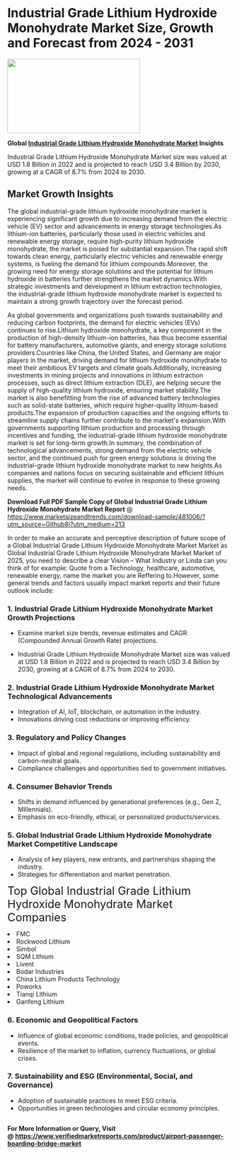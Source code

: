 <H1>Industrial Grade Lithium Hydroxide Monohydrate Market Size, Growth and Forecast from 2024 - 2031</H1><img class="aligncenter size-medium wp-image-584254" src="https://thirdeyenews.in/wp-content/uploads/2024/09/Global-Market-Research-300x168.jpeg" alt="" width="300" height="168" /><p><strong>Global&nbsp;<a href="https://www.marketsizeandtrends.com/download-sample/481006/?utm_source=Github8j?utm_medium=213">Industrial Grade Lithium Hydroxide Monohydrate Market</a> Insights</strong></p><p>Industrial Grade Lithium Hydroxide Monohydrate Market size was valued at USD 1.8 Billion in 2022 and is projected to reach USD 3.4 Billion by 2030, growing at a CAGR of 8.7% from 2024 to 2030.</p><p><h2>Market Growth Insights</h2> <p>The global industrial-grade lithium hydroxide monohydrate market is experiencing significant growth due to increasing demand from the electric vehicle (EV) sector and advancements in energy storage technologies.As lithium-ion batteries, particularly those used in electric vehicles and renewable energy storage, require high-purity lithium hydroxide monohydrate, the market is poised for substantial expansion.The rapid shift towards clean energy, particularly electric vehicles and renewable energy systems, is fueling the demand for lithium compounds.Moreover, the growing need for energy storage solutions and the potential for lithium hydroxide in batteries further strengthens the market dynamics.With strategic investments and development in lithium extraction technologies, the industrial-grade lithium hydroxide monohydrate market is expected to maintain a strong growth trajectory over the forecast period.</p> <p>As global governments and organizations push towards sustainability and reducing carbon footprints, the demand for electric vehicles (EVs) continues to rise.Lithium hydroxide monohydrate, a key component in the production of high-density lithium-ion batteries, has thus become essential for battery manufacturers, automotive giants, and energy storage solutions providers.Countries like China, the United States, and Germany are major players in the market, driving demand for lithium hydroxide monohydrate to meet their ambitious EV targets and climate goals.Additionally, increasing investments in mining projects and innovations in lithium extraction processes, such as direct lithium extraction (DLE), are helping secure the supply of high-quality lithium hydroxide, ensuring market stability.The market is also benefitting from the rise of advanced battery technologies such as solid-state batteries, which require higher-quality lithium-based products.The expansion of production capacities and the ongoing efforts to streamline supply chains further contribute to the market's expansion.With governments supporting lithium production and processing through incentives and funding, the industrial-grade lithium hydroxide monohydrate market is set for long-term growth.In summary, the combination of technological advancements, strong demand from the electric vehicle sector, and the continued push for green energy solutions is driving the industrial-grade lithium hydroxide monohydrate market to new heights.As companies and nations focus on securing sustainable and efficient lithium supplies, the market will continue to evolve in response to these growing needs.</p> <p><span class=""><strong>Download Full PDF Sample Copy of Global Industrial Grade Lithium Hydroxide Monohydrate Market Report</strong> @ <a href="https://www.marketsizeandtrends.com/download-sample/481006/?utm_source=Github8j?utm_medium=213" target="_blank">https://www.marketsizeandtrends.com/download-sample/481006/?utm_source=Github8j?utm_medium=213</a></span></p><p>In order to make an accurate and perceptive description of future scope of a Global&nbsp;Industrial Grade Lithium Hydroxide Monohydrate Market Market as Global&nbsp;Industrial Grade Lithium Hydroxide Monohydrate Market Market of 2025, you need to describe a clear Vision &ndash; What Industry or Linda can you think of for example: Quote from a Technology, healthcare, automotive, renewable energy, name the market you are Reffering to.However, some general trends and factors usually impact market reports and their future outlook include:</p><h3>1.&nbsp;<strong>Industrial Grade Lithium Hydroxide Monohydrate Market Growth Projections</strong></h3><ul><li>Examine market size trends, revenue estimates and CAGR (Compounded Annual Growth Rate) projections.</li><li><p>Industrial Grade Lithium Hydroxide Monohydrate Market size was valued at USD 1.8 Billion in 2022 and is projected to reach USD 3.4 Billion by 2030, growing at a CAGR of 8.7% from 2024 to 2030.</p></li></ul><h3>2.&nbsp;<strong>Industrial Grade Lithium Hydroxide Monohydrate Market Technological Advancements</strong></h3><ul><li>Integration of AI, IoT, blockchain, or automation in the industry.</li><li>Innovations driving cost reductions or improving efficiency.</li></ul><h3>3.&nbsp;<strong>Regulatory and Policy Changes</strong></h3><ul><li>Impact of global and regional regulations, including sustainability and carbon-neutral goals.</li><li>Compliance challenges and opportunities tied to government initiatives.</li></ul><h3>4.&nbsp;<strong>Consumer Behavior Trends</strong></h3><ul><li>Shifts in demand influenced by generational preferences (e.g., Gen Z, Millennials).</li><li>Emphasis on eco-friendly, ethical, or personalized products/services.</li></ul><h3>5.&nbsp;<strong>Global Industrial Grade Lithium Hydroxide Monohydrate Market Competitive Landscape</strong></h3><ul><li>Analysis of key players, new entrants, and partnerships shaping the industry.</li><li>Strategies for differentiation and market penetration.</li></ul><p data-pm-slice="1 1 []"><span style="color: inherit; font-family: inherit; font-size: 25px;">Top Global Industrial Grade Lithium Hydroxide Monohydrate Market Companies</span></p><div class="" data-test-id=""><p><li>FMC</li><li> Rockwood Lithium</li><li> Simbol</li><li> SQM Lithium</li><li> Livent</li><li> Bodar Industries</li><li> China Lithium Products Technology</li><li> Poworks</li><li> Tianqi Lithium</li><li> Ganfeng Lithium</li></p></div><h3>6.&nbsp;<strong>Economic and Geopolitical Factors</strong></h3><ul><li>Influence of global economic conditions, trade policies, and geopolitical events.</li><li>Resilience of the market to inflation, currency fluctuations, or global crises.</li></ul><h3>7.&nbsp;<strong>Sustainability and ESG (Environmental, Social, and Governance)</strong></h3><ul><li>Adoption of sustainable practices to meet ESG criteria.</li><li>Opportunities in green technologies and circular economy principles.</li></ul><h2><strong style="font-size: 14px;">For More Information or Query, Visit @&nbsp;</strong><a style="background-color: #ffffff; font-size: 14px;" href="https://www.marketsizeandtrends.com/report/industrial-grade-lithium-hydroxide-monohydrate-market/" target="_blank">https://www.verifiedmarketreports.com/product/airport-passenger-boarding-bridge-market</a></h2>